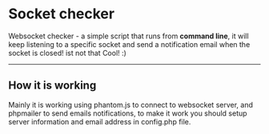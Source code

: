 Socket checker
===================

Websocket checker - a simple script that runs from **command line**, it will keep listening to a specific socket and send a notification email when the socket is closed! ist not that Cool! :)

----------

How it is working
-------------
Mainly it is working using phantom.js to connect to websocket server, and phpmailer to send emails notifications, to make it work you should setup server information and email address in config.php file.